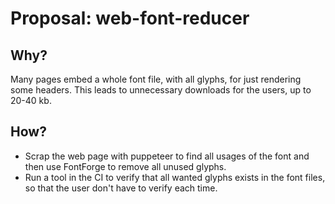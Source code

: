 # Proposal: web-font-reducer

## Why?
Many pages embed a whole font file, with all glyphs, for just rendering some headers. This leads to unnecessary downloads for the users, up to 20-40 kb.

## How?
* Scrap the web page with puppeteer to find all usages of the font and then use FontForge to remove all unused glyphs.
* Run a tool in the CI to verify that all wanted glyphs exists in the font files, so that the user don't have to verify each time.
